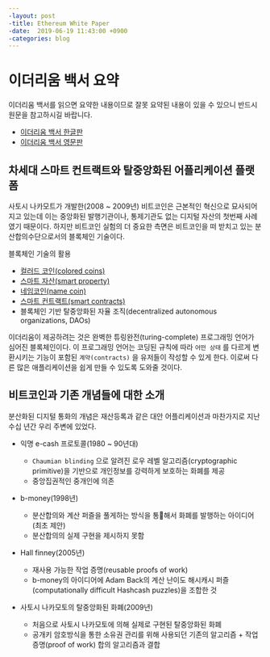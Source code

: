 ```yaml
---
-layout: post
-title: Ethereum White Paper
-date:  2019-06-19 11:43:00 +0900
-categories: blog
---
```


# 이더리움 백서 요약

이더리움 백서를 읽으면 요약한 내용이므로 잘못 요약된 내용이 있을 수 있으니 반드시 원문을 참고하시길 바랍니다.

- [이더리움 백서 한글판](https://github.com/ethereum/wiki/wiki/%5BKorean%5D-White-Paper)
- [이더리움 백서 영문판](https://github.com/ethereum/wiki/wiki/White-Paper)


## 차세대 스마트 컨트랙트와 탈중앙화된 어플리케이션 플랫폼

사토시 나카모트가 개발한(2008 ~ 2009년) 비트코인은 근본적인 혁신으로 묘사되어지고 있는데 이는 중앙화된 발행기관이나, 통제기관도 없는 디지털 자산의 첫번째 사례였기 때문이다. 하지만 비트코인 실험의 더 중요한 측면은 비트코인을 떠 받치고 있는 분산합의수단으로서의 블록체인 기술이다.

블록체인 기술의 활용
- [컬러드 코인(colored coins)](https://docs.google.com/document/d/1AnkP_cVZTCMLIzw4DvsW6M8Q2JC0lIzrTLuoWu2z1BE/edit)
- [스마트 자산(smart property)](https://en.bitcoin.it/wiki/Smart_Property)
- [네임코인(name coin)](https://namecoin.org/)
- [스마트 컨트랙트(smart contracts)](https://en.bitcoin.it/wiki/Contracts)
- 블록체인 기반 탈중앙화된 자율 조직(decentralized autonomous organizations, DAOs)

이더리움이 제공하려는 것은 완벽한 튜링완전(turing-complete) 프로그래밍 언어가 심어진 블록체인이다. 이 프로그래밍 언어는 코딩된 규칙에 따라 `어떤 상태` 를 다르게 변환시키는 기능이 포함된 `계약(contracts)` 을 유저들이 작성할 수 있게 한다. 이로써 다른 많은 애플리케이션을 쉽게 만들 수 있도록 도와줄 것이다.


## 비트코인과 기존 개념들에 대한 소개

분산화된 디지털 통화의 개념은 재산등록과 같은 대안 어플리케이션과 마찬가지로 지난 수십 년간 우리 주변에 있었다.

- 익명 e-cash 프로토콜(1980 ~ 90년대)
    - `Chaumian blinding` 으로 알려진 로우 레벨 알고리즘(cryptographic primitive)을 기반으로 개인정보를 강력하게 보호하는 화폐를 제공
    - 중앙집권적인 중개인에 의존 

- b-money(1998년)
    - 분산합의와 계산 퍼즐을 풀게하는 방식을 통해서 화폐를 발행하는 아이디어(최초 제안)
    - 분산합의의 실제 구현을 제시하지 못함

- Hall finney(2005년)
    - 재사용 가능한 작업 증명(reusable proofs of work)
    - b-money의 아이디어에 Adam Back의 계산 난이도 해시캐시 퍼즐(computationally difficult Hashcash puzzles)을 조합한 것

- 사토시 나카모토의 탈중앙화된 화폐(2009년)
    - 처음으로 사토시 나카모토에 의해 실제로 구현된 탈중앙화된 화폐
    - 공개키 암호방식을 통한 소유권 관리를 위해 사용되던 기존의 알고리즘 + 작업 증명(proof of work) 합의 알고리즘과 결합

